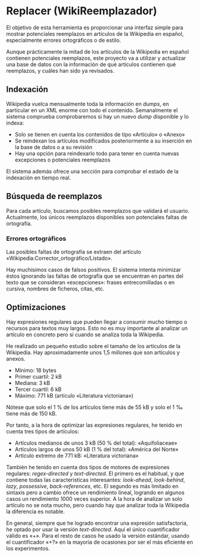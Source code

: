 # Replacer (WikiReemplazador)

El objetivo de esta herramienta es proporcionar una interfaz simple para
mostrar potenciales reemplazos en artículos de la Wikipedia en español,
especialmente errores ortográficos o de estilo. 

Aunque prácticamente la mitad de los artículos de la Wikipedia en español
contienen potenciales reemplazos, este proyecto va a utilizar y actualizar
una base de datos con la información de qué artículos contienen qué
reemplazos, y cuáles han sido ya revisados.


## Indexación

Wikipedia vuelca mensualmente toda la información en _dumps_, en particular
en un XML enorme con todo el contenido. Semanalmente el sistema comprueba
comprobaremos si hay un nuevo _dump_ disponible y lo indexa:
- Solo se tienen en cuenta los contenidos de tipo «Artículo» o «Anexo»
- Se reindexan los artículos modificados posteriormente a su inserción en
la base de datos o a su revisión
- Hay una opción para reindexarlo todo para tener en cuenta nuevas
excepciones o potenciales reemplazos

El sistema además ofrece una sección para comprobar el estado de la
indexación en tiempo real.

## Búsqueda de reemplazos

Para cada artículo, buscamos posibles reemplazos que validará el usuario.
Actualmente, los únicos reemplazos disponibles son potenciales faltas de
ortografía.

### Errores ortográficos

Las posibles faltas de ortografía se extraen del artículo
«Wikipedia:Corrector_ortográfico/Listado».

Hay muchísimos casos de falsos positivos. El sistema intenta minimizar
éstos ignorando las faltas de ortografía que se encuentran en partes del
texto que se consideran «excepciones»: frases entrecomilladas o en cursiva,
nombres de ficheros, citas, etc.


## Optimizaciones

Hay expresiones regulares que pueden llegar a consumir mucho tiempo o recursos
para textos muy largos. Esto no es muy importante al analizar un artículo en
concreto pero sí cuando se analiza toda la Wikipedia.

He realizado un pequeño estudio sobre el tamaño de los artículos de la
Wikipedia. Hay aproximadamente unos 1,5 millones que son artículos y anexos.
* Mínimo: 18 bytes
* Primer cuartil: 2 kB
* Mediana: 3 kB
* Tercer cuartil: 6 kB
* Máximo: 771 kB (artículo «Literatura victoriana»)

Nótese que solo el 1 % de los artículos tiene más de 55 kB y solo el 1 ‰ tiene más
de 150 kB.

Por tanto, a la hora de optimizar las expresiones regulares, he tenido en
cuenta tres tipos de artículos:
* Artículos medianos de unos 3 kB (50 % del total): «Aquifoliaceae»
* Artículos largos de unos 50 kB (1 % del total): «América del Norte»
* Artículo extremo de 771 kB: «Literatura victoriana»

También he tenido en cuenta dos tipos de motores de expresiones regulares:
_regex-directed_ y _text-directed_. El primero es el habitual, y que
contiene todas las características interesantes: _look-ahead_, _look-behind_,
_lazy_, _possessive_, _back-references_, etc. El segundo es más limitado en
sintaxis pero a cambio ofrece un rendimiento lineal, logrando en algunos
casos un rendimiento 1000 veces superior. A la hora de analizar un solo
artículo no se nota mucho, pero cuando hay que analizar toda la Wikipedia
la diferencia es notable.

En general, siempre que he logrado encontrar una expresión satisfactoria,
he optado por usar la versión _text-directed_. Aquí el único cuantificador
válido es «+». Para el resto de casos he usado la versión estándar,
usando el cuantificador «+?» en la mayoría de ocasiones por ser el más
eficiente en los experimentos.
